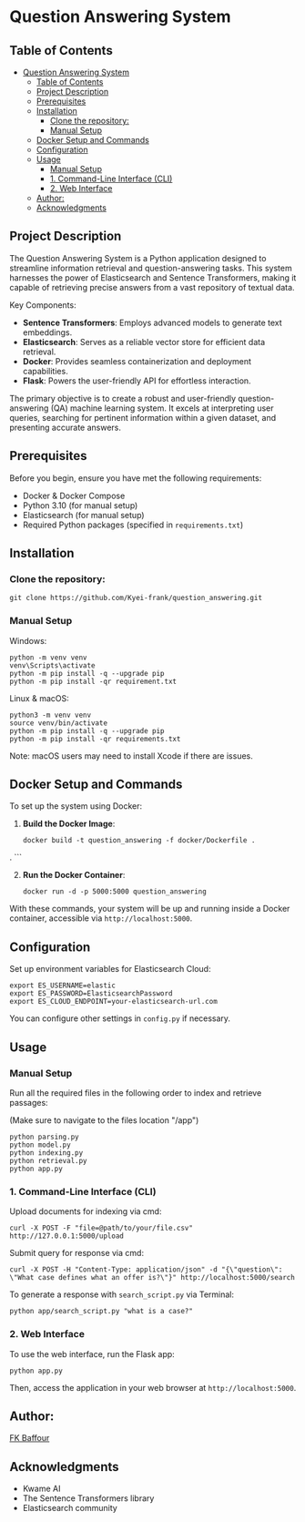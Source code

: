 # Question Answering System

## Table of Contents

- [Question Answering System](#question-answering-system)
  - [Table of Contents](#table-of-contents)
  - [Project Description](#project-description)
  - [Prerequisites](#prerequisites)
  - [Installation](#installation)
    - [Clone the repository:](#clone-the-repository)
    - [Manual Setup](#manual-setup)
  - [Docker Setup and Commands](#docker-setup-and-commands)
  - [Configuration](#configuration)
  - [Usage](#usage)
    - [Manual Setup](#manual-setup-1)
    - [1. Command-Line Interface (CLI)](#1-command-line-interface-cli)
    - [2. Web Interface](#2-web-interface)
  - [Author:](#author)
  - [Acknowledgments](#acknowledgments)

## Project Description

The Question Answering System is a Python application designed to streamline information retrieval and question-answering tasks. This system harnesses the power of Elasticsearch and Sentence Transformers, making it capable of retrieving precise answers from a vast repository of textual data.

Key Components:
- **Sentence Transformers**: Employs advanced models to generate text embeddings.
- **Elasticsearch**: Serves as a reliable vector store for efficient data retrieval.
- **Docker**: Provides seamless containerization and deployment capabilities.
- **Flask**: Powers the user-friendly API for effortless interaction.

The primary objective is to create a robust and user-friendly question-answering (QA) machine learning system. It excels at interpreting user queries, searching for pertinent information within a given dataset, and presenting accurate answers.

## Prerequisites

Before you begin, ensure you have met the following requirements:

- Docker & Docker Compose
- Python 3.10 (for manual setup)
- Elasticsearch (for manual setup)
- Required Python packages (specified in `requirements.txt`)

## Installation

### Clone the repository:

    git clone https://github.com/Kyei-frank/question_answering.git

### Manual Setup

Windows:

    python -m venv venv
    venv\Scripts\activate
    python -m pip install -q --upgrade pip
    python -m pip install -qr requirement.txt
    
Linux & macOS:

    python3 -m venv venv
    source venv/bin/activate
    python -m pip install -q --upgrade pip
    python -m pip install -qr requirements.txt

Note: macOS users may need to install Xcode if there are issues.

## Docker Setup and Commands

To set up the system using Docker:

1. **Build the Docker Image**:

    ```
    docker build -t question_answering -f docker/Dockerfile .
 .
    ```

2. **Run the Docker Container**:

    ```
    docker run -d -p 5000:5000 question_answering
    ```

With these commands, your system will be up and running inside a Docker container, accessible via `http://localhost:5000`.

## Configuration

Set up environment variables for Elasticsearch Cloud:

    export ES_USERNAME=elastic
    export ES_PASSWORD=ElasticsearchPassword
    export ES_CLOUD_ENDPOINT=your-elasticsearch-url.com

You can configure other settings in `config.py` if necessary.

## Usage

### Manual Setup

Run all the required files in the following order to index and retrieve passages:

(Make sure to navigate to the files location "/app")

    python parsing.py
    python model.py
    python indexing.py
    python retrieval.py
    python app.py

### 1. Command-Line Interface (CLI)

Upload documents for indexing via cmd:

    curl -X POST -F "file=@path/to/your/file.csv" http://127.0.0.1:5000/upload

Submit query for response via cmd:

    curl -X POST -H "Content-Type: application/json" -d "{\"question\": \"What case defines what an offer is?\"}" http://localhost:5000/search

To generate a response with `search_script.py` via Terminal:

    python app/search_script.py "what is a case?"

### 2. Web Interface

To use the web interface, run the Flask app:

    python app.py

Then, access the application in your web browser at `http://localhost:5000`.

## Author:
[FK Baffour](https://www.linkedin.com/in/frank-kyei-baffour-403b60100/)

## Acknowledgments

- Kwame AI
- The Sentence Transformers library
- Elasticsearch community